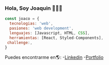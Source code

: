 ### Hola, Soy Joaquin 👋👨‍💻

```js
const joaco = {
  tecnologias: 'web',
  pasiones: 'web development',
  lenguajes: [Javascript, HTML, CSS],
  herramientas: [React, Styled-Components],
 challenge:,
}
```
Puedes encontrarme en🌎:
-[Linkedin](https://www.linkedin.com/in/joaquin-brizuela/)
-[Portfolio](https://joacobriz.github.io/portfolio/)
